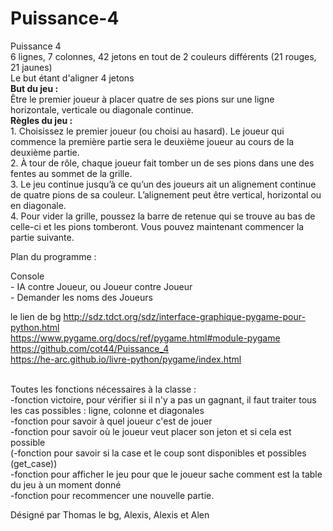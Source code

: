 # Puissance-4
Puissance 4
<br> 6 lignes, 7 colonnes, 42 jetons en tout de 2 couleurs différents (21 rouges, 21 jaunes)
<br> Le but étant d'aligner 4 jetons
<br><strong>But du jeu :</strong>
<br>Être le premier joueur à placer quatre de ses pions sur une ligne horizontale, verticale
ou diagonale continue.
<br><strong>Règles du jeu :</strong>
<br>1. Choisissez le premier joueur (ou choisi au hasard). Le joueur qui commence la première partie sera
le deuxième joueur au cours de la deuxième partie.
<br>2. À tour de rôle, chaque joueur fait tomber un de ses pions dans une des fentes
au sommet de la grille.
<br>3. Le jeu continue jusqu’à ce qu’un des joueurs ait un alignement continue de
quatre pions de sa couleur. L’alignement peut être vertical, horizontal ou en
diagonale.
<br>4. Pour vider la grille, poussez la barre de retenue qui se trouve au bas de celle-ci
et les pions tomberont. Vous pouvez maintenant commencer la partie suivante.

Plan du programme :

Console
<br>- IA contre Joueur, ou Joueur contre Joueur
<br>- Demander les noms des Joueurs


le lien de bg http://sdz.tdct.org/sdz/interface-graphique-pygame-pour-python.html
<br>https://www.pygame.org/docs/ref/pygame.html#module-pygame
<br>https://github.com/cot44/Puissance_4
<br> https://he-arc.github.io/livre-python/pygame/index.html


<br> Toutes les fonctions nécessaires à la classe :
<br>-fonction victoire, pour vérifier si il n'y a pas un gagnant, il faut traiter tous les cas possibles : ligne, colonne et diagonales
<br>-fonction pour savoir à quel joueur c'est de jouer
<br>-fonction pour savoir où le joueur veut placer son jeton et si cela est possible
<br>(-fonction pour savoir si la case et le coup sont disponibles et possibles (get_case))
<br>-fonction pour afficher le jeu pour que le joueur sache comment est la table du jeu à un moment donné
<br>-fonction pour recommencer une nouvelle partie.

Désigné par Thomas le bg, Alexis, Alexis et Alen